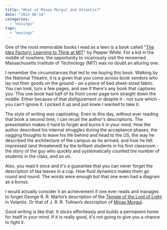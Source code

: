 ```yaml
---
title: "What of Minas Morgul and Volantis?"
date: "2022-06-14"
categories: 
  - "musings"
tags: 
  - "musings"
---
```


One of the most memorable books I read as a teen is a book called "[The Idea Factory: Learning to Think at MIT](https://www.amazon.com/Idea-Factory-Learning-Think-MIT/dp/0262731428)" by Pepper White. For a kid in the middle of nowhere, the opportunity to vicariously visit the renowned Massachusetts Institute of Technology (MIT) was no doubt an alluring one.

I remember the circumstances that led to me buying this book. Walking by the National Theatre, it is a given that you come across book vendors who lay out their goods on the ground - on a piece of bed sheet-sized fabric. You can look, turn a few pages, and see if there's any book that captures you. This one book had half of its front cover page torn straight down the middle. Either because of that disfigurement or despite it - not sure which - you can't ignore it. I picked it up and just knew I wanted to take it.

The style of writing was captivating. Even to this day, without ever reading that book a second time, I can recall the author's descriptions. The presentation makes it hard to forget and burns it in your mind. How the author described his internal struggles during the acceptance phases, the nagging thoughts to leave his life behind and head to the US, the way he described the architecture of the campus as he arrived, and how he felt impressed (and threatened) by the brilliant students in his first classroom - the story of the guy who quickly and systematically counted the number of students in the class, and so on.

Also, you read it once and it's a guarantee that you can never forget the description of tea leaves in a cup. How fluid dynamics makes them go round and round. The words were enough but that one even had a diagram as a bonus.

I would actually consider it an achievement if one ever reads and manages to forget George R. R. Martin’s description of the [Temple of the Lord of Light](https://awoiaf.westeros.org/index.php/Temple_of_the_Lord_of_Light) in Volantis. Or that of J. R. R. Tolkien’s description of [Minas Morgul](https://lotr.fandom.com/wiki/Minas_Morgul).

Good writing is like that. It sticks effortlessly and builds a permanent home for itself in your mind. If it is really good, it's not going to give you a chance to fight it.

